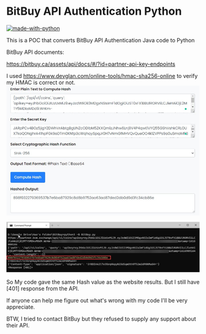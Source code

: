 # BitBuy API Authentication Python
[![made-with-python](https://img.shields.io/badge/Made%20with-Python-1f425f.svg)](https://www.python.org/)

This is a POC that converts BitBuy API Authentication Java code to Python 

BitBuy API documents:

https://bitbuy.ca/assets/api/docs/#/?id=partner-api-key-endpoints

I used https://www.devglan.com/online-tools/hmac-sha256-online to verify my HMAC is correct or not.
<img src="01.jpg">

<img src="02.jpg">

So My code gave the same Hash value as the website results. But I still have [401] response from the API. 

If anyone can help me figure out what's wrong with my code I'll be very appreciate.

BTW, I tried to contact BitBuy but they refused to supply any support about their API.
